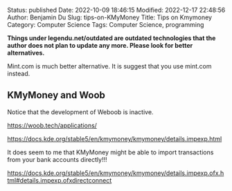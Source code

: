 Status: published
Date: 2022-10-09 18:46:15
Modified: 2022-12-17 22:48:56
Author: Benjamin Du
Slug: tips-on-KMyMoney
Title: Tips on Kmymoney
Category: Computer Science
Tags: Computer Science, programming

**Things under legendu.net/outdated are outdated technologies that the author does not plan to update any more. Please look for better alternatives.**

Mint.com is much better alternative. 
It is suggest that you use mint.com instead.

## KMyMoney and Woob 

Notice that the development of Weboob is inactive. 

https://woob.tech/applications/

https://docs.kde.org/stable5/en/kmymoney/kmymoney/details.impexp.html

It does seem to me that KMyMoney might be able to import transactions from your bank accounts directly!!!

https://docs.kde.org/stable5/en/kmymoney/kmymoney/details.impexp.ofx.html#details.impexp.ofxdirectconnect